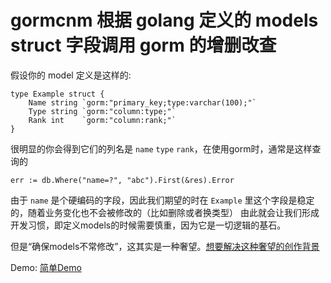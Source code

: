 # gormcnm 根据 golang 定义的 models struct 字段调用 gorm 的增删改查

假设你的 model 定义是这样的:
```
type Example struct {
	Name string `gorm:"primary_key;type:varchar(100);"`
	Type string `gorm:"column:type;"`
	Rank int    `gorm:"column:rank;"`
}
```
很明显的你会得到它们的列名是 `name` `type` `rank`，在使用gorm时，通常是这样查询的
```
err := db.Where("name=?", "abc").First(&res).Error
```
由于 `name` 是个硬编码的字段，因此我们期望的时在 `Example` 里这个字段是稳定的，随着业务变化也不会被修改的（比如删除或者换类型）
由此就会让我们形成开发习惯，即定义models的时候需要慎重，因为它是一切逻辑的基石。

但是“确保models不常修改”，这其实是一种奢望。[想要解决这种奢望的创作背景](/internal/docs/CREATION_IDEAS.md)

Demo:
[简单Demo](/internal/demos/main/main.go)
